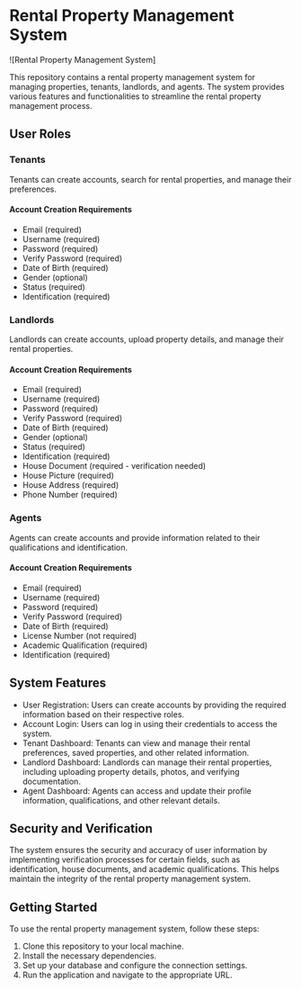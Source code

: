 # Rental Property Management System

![Rental Property Management System]

This repository contains a rental property management system for managing properties, tenants, landlords, and agents. The system provides various features and functionalities to streamline the rental property management process.

## User Roles

### Tenants

Tenants can create accounts, search for rental properties, and manage their preferences.

#### Account Creation Requirements
- Email (required)
- Username (required)
- Password (required)
- Verify Password (required)
- Date of Birth (required)
- Gender (optional)
- Status (required)
- Identification (required)

### Landlords

Landlords can create accounts, upload property details, and manage their rental properties.

#### Account Creation Requirements
- Email (required)
- Username (required)
- Password (required)
- Verify Password (required)
- Date of Birth (required)
- Gender (optional)
- Status (required)
- Identification (required)
- House Document (required - verification needed)
- House Picture (required)
- House Address (required)
- Phone Number (required)

### Agents

Agents can create accounts and provide information related to their qualifications and identification.

#### Account Creation Requirements
- Email (required)
- Username (required)
- Password (required)
- Verify Password (required)
- Date of Birth (required)
- License Number (not required)
- Academic Qualification (required)
- Identification (required)

## System Features

- User Registration: Users can create accounts by providing the required information based on their respective roles.
- Account Login: Users can log in using their credentials to access the system.
- Tenant Dashboard: Tenants can view and manage their rental preferences, saved properties, and other related information.
- Landlord Dashboard: Landlords can manage their rental properties, including uploading property details, photos, and verifying documentation.
- Agent Dashboard: Agents can access and update their profile information, qualifications, and other relevant details.

## Security and Verification

The system ensures the security and accuracy of user information by implementing verification processes for certain fields, such as identification, house documents, and academic qualifications. This helps maintain the integrity of the rental property management system.

## Getting Started

To use the rental property management system, follow these steps:

1. Clone this repository to your local machine.
2. Install the necessary dependencies.
3. Set up your database and configure the connection settings.
4. Run the application and navigate to the appropriate URL.
